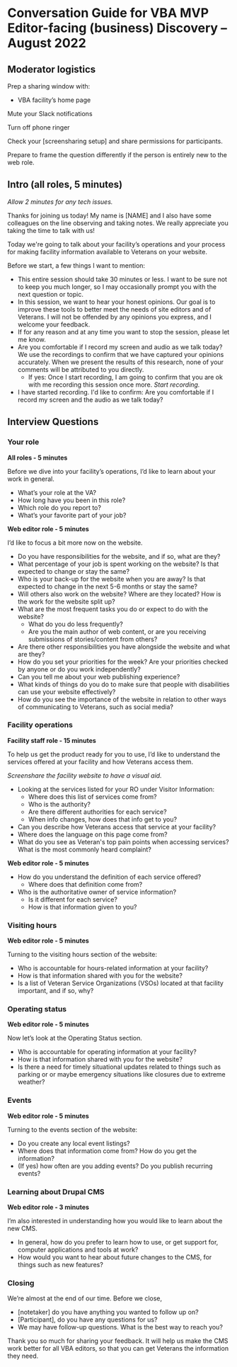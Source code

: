 # Conversation Guide for VBA MVP Editor-facing (business) Discovery – August 2022

## Moderator logistics
Prep a sharing window with:
* VBA facility’s home page

Mute your Slack notifications

Turn off phone ringer

Check your [screensharing setup] and share permissions for participants.

Prepare to frame the question differently if the person is entirely new to the web role.

## Intro (all roles, 5 minutes)
*Allow 2 minutes for any tech issues.*

Thanks for joining us today! My name is [NAME] and I also have some colleagues on the line observing and taking notes. We really appreciate you taking the time to talk with us! 

Today we're going to talk about your facility’s operations and your process for making facility information available to Veterans on your website.

Before we start, a few things I want to mention:
* This entire session should take 30 minutes or less. I want to be sure not to keep you much longer, so I may occasionally prompt you with the next question or topic.
* In this session, we want to hear your honest opinions. Our goal is to improve these tools to better meet the needs of site editors and of Veterans. I will not be offended by any opinions you express, and I welcome your feedback. 
* If for any reason and at any time you want to stop the session, please let me know.
* Are you comfortable if I record my screen and audio as we talk today? We use the recordings to confirm that we have captured your opinions accurately. When we present the results of this research, none of your comments will be attributed to you directly.
  * If yes: Once I start recording, I am going to confirm that you are ok with me recording this session once more.
*Start recording.*
* I have started recording. I'd like to confirm: Are you comfortable if I record my screen and the audio as we talk today?

## Interview Questions 

### Your role
**All roles - 5 minutes**

Before we dive into your facility’s operations, I’d like to learn about your work in general.
* What’s your role at the VA? 
* How long have you been in this role?
* Which role do you report to?
* What’s your favorite part of your job?
 
**Web editor role - 5 minutes**

I’d like to focus a bit more now on the website.

* Do you have responsibilities for the website, and if so, what are they? 
* What percentage of your job is spent working on the website? Is that expected to change or stay the same?
* Who is your back-up for the website when you are away? Is that expected to change in the next 5-6 months or stay the same?
* Will others also work on the website? Where are they located? How is the work for the website split up?
* What are the most frequent tasks you do or expect to do with the website? 
  * What do you do less frequently?
  * Are you the main author of web content, or are you receiving submissions of stories/content from others? 
* Are there other responsibilities you have alongside the website and what are they? 
* How do you set your priorities for the week? Are your priorities checked by anyone or do you work independently?
* Can you tell me about your web publishing experience?
* What kinds of things do you do to make sure that people with disabilities can use your website effectively?
* How do you see the importance of the website in relation to other ways of communicating to Veterans, such as social media?

### Facility operations
**Facility staff role - 15 minutes**

To help us get the product ready for you to use, I’d like to understand the services offered at your facility and how Veterans access them.

*Screenshare the facility website to have a visual aid.*

* Looking at the services listed for your RO under Visitor Information:
  * Where does this list of services come from? 
  * Who is the authority? 
  * Are there different authorities for each service? 
  * When info changes, how does that info get to you?
* Can you describe how Veterans access that service at your facility?
* Where does the language on this page come from?
* What do you see as Veteran's top pain points when accessing services? What is the most commonly heard complaint?

**Web editor role - 5 minutes**

* How do you understand the definition of each service offered? 
  * Where does that definition come from? 
* Who is the authoritative owner of service information? 
  * Is it different for each service? 
  * How is that information given to you?

### Visiting hours

**Web editor role - 5 minutes** 

Turning to the visiting hours section of the website:
* Who is accountable for hours-related information at your facility?
* How is that information shared with you for the website?
* Is a list of Veteran Service Organizations (VSOs) located at that facility important, and if so, why?

### Operating status

**Web editor role - 5 minutes** 

Now let’s look at the Operating Status section. 

* Who is accountable for operating information at your facility?
* How is that information shared with you for the website?
* Is there a need for timely situational updates related to things such as parking or or maybe emergency situations like closures due to extreme weather?

### Events

**Web editor role - 5 minutes** 

Turning to the events section of the website:

* Do you create any local event listings?
* Where does that information come from? How do you get the information?
* (If yes) how often are you adding events? Do you publish recurring events?

### Learning about Drupal CMS

**Web editor role - 3 minutes** 

I’m also interested in understanding how you would like to learn about the new CMS.

* In general, how do you prefer to learn how to use, or get support for, computer applications and tools at work?
* How would you want to hear about future changes to the CMS, for things such as new features?

### Closing
We’re almost at the end of our time. Before we close, 

* [notetaker] do you have anything you wanted to follow up on?
* [Participant], do you have any questions for us?
* We may have follow-up questions. What is the best way to reach you? 

Thank you so much for sharing your feedback. It will help us make the CMS work better for all VBA editors, so that you can get Veterans the information they need. 

